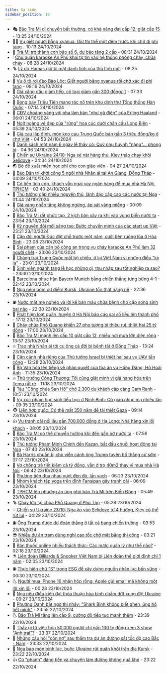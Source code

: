 ```yaml
---
title: Sự kiện
sidebar_position: 16
---
```


<!-- dantri-su-kien:START -->
- 🎭 [Bão Trà Mi di chuyển bất thường, có khả năng đạt cấp 12, giật cấp 15](https://dantri.com.vn/xa-hoi/bao-tra-mi-di-chuyen-bat-thuong-co-kha-nang-dat-cap-12-giat-cap-15-20241024201733110.htm) - 13:25 24/10/2024
- 👨‍🏫 [Vụ giết người bằng xyanua: Giữ thi thể một đêm trước khi chở đi phi tang](https://dantri.com.vn/phap-luat/vu-giet-nguoi-bang-xyanua-giu-thi-the-mot-dem-truoc-khi-cho-di-phi-tang-20241024165031568.htm) - 10:13 24/10/2024
- 🌮 [Trà Mi trở thành cơn bão số 6, dự báo tăng 2 cấp](https://dantri.com.vn/xa-hoi/tra-mi-tro-thanh-con-bao-so-6-du-bao-tang-2-cap-20241024151731213.htm) - 08:31 24/10/2024
- 🕯 [Chủ quán karaoke An Phú khai tự tin vào hệ thống phòng cháy, chữa cháy](https://dantri.com.vn/phap-luat/chu-quan-karaoke-an-phu-khai-tu-tin-vao-he-thong-phong-chay-chua-chay-20241024151320083.htm) - 08:28 24/10/2024
- 🪜 [Lý do Hamas giữ bí mật danh tính của thủ lĩnh mới](https://dantri.com.vn/the-gioi/ly-do-hamas-giu-bi-mat-danh-tinh-cua-thu-linh-moi-20241024150920150.htm) - 08:25 24/10/2024
- 🐘 [Vụ ô tô rơi đèo Bảo Lộc: Giết người bằng xyanua rồi chở xác đi phi tang](https://dantri.com.vn/phap-luat/vu-o-to-roi-deo-bao-loc-giet-nguoi-bang-xyanua-roi-cho-xac-di-phi-tang-20241024145125323.htm) - 08:16 24/10/2024
- 🤔 [Giá xăng dầu giảm tiếp, có loại giảm gần 300 đồng/lít](https://dantri.com.vn/kinh-doanh/gia-xang-dau-giam-tiep-co-loai-giam-gan-300-donglit-20241024141712848.htm) - 07:33 24/10/2024
- 🧠 [Bóng bay Triều Tiên mang rác nổ trên khu dinh thự Tổng thống Hàn Quốc](https://dantri.com.vn/the-gioi/bong-bay-trieu-tien-mang-rac-no-tren-khu-dinh-thu-tong-thong-han-quoc-20241024141217883.htm) - 07:14 24/10/2024
- 📝 [CĐV choáng váng với pha làm bàn &quot;như gã điên&quot; của Erling Haaland](https://dantri.com.vn/the-thao/cdv-choang-vang-voi-pha-lam-ban-nhu-ga-dien-cua-erling-haaland-20241024123008519.htm) - 06:01 24/10/2024
- 🦏 [Ngỡ ngàng vẻ đẹp của &quot;rừng&quot; hoa cúc dưới chân cầu Long Biên](https://dantri.com.vn/du-lich/ngo-ngang-ve-dep-cua-rung-hoa-cuc-duoi-chan-cau-long-bien-20241024090105376.htm) - 05:39 24/10/2024
- 🥰 [Giá cau lập đỉnh, món kẹo cau Trung Quốc bán gần 3 triệu đồng/kg ở chợ Việt](https://dantri.com.vn/doi-song/gia-cau-lap-dinh-mon-keo-cau-trung-quoc-ban-gan-3-trieu-dongkg-o-cho-viet-20241024112107444.htm) - 04:53 24/10/2024
- 🤗 [Danh sách một năm 6 ngày lễ thầy cô: Quỹ phụ huynh &quot;nặng&quot;... phong bì](https://dantri.com.vn/giao-duc/danh-sach-mot-nam-6-ngay-le-thay-co-quy-phu-huynh-nang-phong-bi-20241024110628751.htm) - 04:36 24/10/2024
- 🌈 [Chiến sự Ukraine 24/10: Nga xé nát hàng thủ, Kiev tháo chạy khỏi Selidove](https://dantri.com.vn/the-gioi/chien-su-ukraine-2410-nga-xe-nat-hang-thu-kiev-thao-chay-khoi-selidove-20241024113629548.htm) - 04:34 24/10/2024
- 🌏 [Bỏ đề xuất miễn học phí cho con giáo viên](https://dantri.com.vn/xa-hoi/bo-de-xuat-mien-hoc-phi-cho-con-giao-vien-20241024111536770.htm) - 04:27 24/10/2024
- 💄 [Báo Dân trí khởi công 5 ngôi nhà Nhân ái tại An Giang, Đồng Tháp](https://dantri.com.vn/tam-long-nhan-ai/bao-dan-tri-khoi-cong-5-ngoi-nha-nhan-ai-tai-an-giang-dong-thap-20241024083044645.htm) - 04:09 24/10/2024
- 👺 [Có tiền tích cóp, khách vẫn ngại vay ngân hàng để mua nhà Hà Nội, TPHCM](https://dantri.com.vn/kinh-doanh/co-tien-tich-cop-khach-van-ngai-vay-ngan-hang-de-mua-nha-ha-noi-tphcm-20241023085716466.htm) - 02:40 24/10/2024
- 👹 [Thủ tướng gặp nhiều nguyên thủ, lãnh đạo cấp cao các nước tại Nga](https://dantri.com.vn/xa-hoi/thu-tuong-gap-nhieu-nguyen-thu-lanh-dao-cap-cao-cac-nuoc-tai-nga-20241024033315158.htm) - 01:44 24/10/2024
- 🌊 [Giá vàng nhẫn tăng không ngừng, áp sát vàng miếng](https://dantri.com.vn/kinh-doanh/gia-vang-nhan-tang-khong-ngung-ap-sat-vang-mieng-20241023214347310.htm) - 00:09 24/10/2024
- 🤠 [Bão Trà Mi rất phức tạp, 2 kịch bản xảy ra khi vào vùng biển nước ta](https://dantri.com.vn/xa-hoi/bao-tra-mi-rat-phuc-tap-2-kich-ban-xay-ra-khi-vao-vung-bien-nuoc-ta-20241024064407553.htm) - 23:54 23/10/2024
- 🎊 [Kỷ nguyên đổi mới sáng tạo: Bước chuyển mình của các start up Việt](https://dantri.com.vn/kinh-doanh/ky-nguyen-doi-moi-sang-tao-buoc-chuyen-minh-cua-cac-start-up-viet-20241023191634137.htm) - 23:21 23/10/2024
- 🐘 [Cặp đôi người Đức đặt chỗ trước một năm, cưới bên ruộng lúa ở Hòa Bình](https://dantri.com.vn/doi-song/cap-doi-nguoi-duc-dat-cho-truoc-mot-nam-cuoi-ben-ruong-lua-o-hoa-binh-20241023101018357.htm) - 23:08 23/10/2024
- 💂 [Sai phạm của cán bộ công an trong vụ cháy karaoke An Phú làm 32 người chết](https://dantri.com.vn/phap-luat/sai-pham-cua-can-bo-cong-an-trong-vu-chay-karaoke-an-phu-lam-32-nguoi-chet-20241023202816375.htm) - 23:06 23/10/2024
- 👹 [Chàng trai Trung Quốc mất hộ chiếu, ở lại Việt Nam vì những điều &quot;kỳ lạ&quot;](https://dantri.com.vn/du-lich/chang-trai-trung-quoc-mat-ho-chieu-o-lai-viet-nam-vi-nhung-dieu-ky-la-20241021171626152.htm) - 23:01 23/10/2024
- 🦒 [Sinh viên ngành tang lễ học những gì, thu nhập sau tốt nghiệp ra sao?](https://dantri.com.vn/giao-duc/sinh-vien-nganh-tang-le-hoc-nhung-gi-thu-nhap-sau-tot-nghiep-ra-sao-20241023103919541.htm) - 23:00 23/10/2024
- 🗽 [Barcelona phục hận Bayern Munich bằng chiến thắng tưng bừng 4-1](https://dantri.com.vn/the-thao/barcelona-phuc-han-bayern-munich-bang-chien-thang-tung-bung-4-1-20241024054130484.htm) - 22:42 23/10/2024
- 💄 [Nga ném bom cứ điểm Kursk, Ukraine tổn thất nặng nề](https://dantri.com.vn/the-gioi/nga-nem-bom-cu-diem-kursk-ukraine-ton-that-nang-ne-20241024011020888.htm) - 22:36 23/10/2024
- ⛽️ [Nước mắt mẹ nghèo và lời kể bán máu chữa bệnh cho cặp song sinh bại não](https://dantri.com.vn/tam-long-nhan-ai/nuoc-mat-me-ngheo-va-loi-ke-ban-mau-chua-benh-cho-cap-song-sinh-bai-nao-20241021182534105.htm) - 22:30 23/10/2024
- 🥷 [Phát hiện loạt quận, huyện ở Hà Nội báo cáo sai số liệu lên thành phố](https://dantri.com.vn/xa-hoi/phat-hien-loat-quan-huyen-o-ha-noi-bao-cao-sai-so-lieu-len-thanh-pho-20241024000503699.htm) - 17:12 23/10/2024
- 🤖 [Cháy chùa Phổ Quang khiến 27 pho tượng bị thiêu rụi, thiệt hại 25 tỷ đồng](https://dantri.com.vn/xa-hoi/chay-chua-pho-quang-khien-27-pho-tuong-bi-thieu-rui-thiet-hai-25-ty-dong-20241023232253676.htm) - 17:00 23/10/2024
- 🌊 [Bão Trà Mi mạnh lên cấp 10 giật cấp 12, nhiều nơi mưa lớn diện rộng](https://dantri.com.vn/xa-hoi/bao-tra-mi-manh-len-cap-10-giat-cap-12-nhieu-noi-mua-lon-dien-rong-20241023205114793.htm) - 13:57 23/10/2024
- 🔥 [Trao nhà Nhân ái tới cụ ông cả đời bị bệnh tật ở Đồng Tháp](https://dantri.com.vn/tam-long-nhan-ai/trao-nha-nhan-ai-toi-cu-ong-ca-doi-bi-benh-tat-o-dong-thap-20241022230040323.htm) - 13:24 23/10/2024
- 🦏 [Cận cảnh nhà riêng của Thủ tướng Israel bị thiệt hại sau vụ UAV tấn công](https://dantri.com.vn/the-gioi/can-canh-nha-rieng-cua-thu-tuong-israel-bi-thiet-hai-sau-vu-uav-tan-cong-20241023160419694.htm) - 12:28 23/10/2024
- 🐘 [Bộ Văn hóa lên tiếng về phán quyết của tòa án vụ Hồng Đăng, Hồ Hoài Anh](https://dantri.com.vn/giai-tri/bo-van-hoa-len-tieng-ve-phan-quyet-cua-toa-an-vu-hong-dang-ho-hoai-anh-20241023180124897.htm) - 11:35 23/10/2024
- 🔥 [Thứ trưởng Công Thương: Tôi cũng giật mình vì giá hàng hóa trên Temu rất rẻ](https://dantri.com.vn/kinh-doanh/thu-truong-cong-thuong-toi-cung-giat-minh-vi-gia-hang-hoa-tren-temu-rat-re-20241023173456300.htm) - 11:18 23/10/2024
- 💼 [Tàu &quot;Công chúa San Hô&quot; chở 2.300 du khách cập cảng Cam Ranh](https://dantri.com.vn/du-lich/tau-cong-chua-san-ho-cho-2300-du-khach-cap-cang-cam-ranh-20241023173653977.htm) - 10:51 23/10/2024
- 🚀 [Vụ xúc phạm học sinh tiểu học ở Ninh Bình: Cô giáo nhục mạ nhiều lần](https://dantri.com.vn/giao-duc/vu-xuc-pham-hoc-sinh-tieu-hoc-o-ninh-binh-co-giao-nhuc-ma-nhieu-lan-20241023124814715.htm) - 09:35 23/10/2024
- 🐵 [Liên hợp quốc: Có thể mất 350 năm để tái thiết Gaza](https://dantri.com.vn/the-gioi/lien-hop-quoc-co-the-mat-350-nam-de-tai-thiet-gaza-20241023160821362.htm) - 09:14 23/10/2024
- 👍 [Vụ tranh cãi nồi lẩu gần 700.000 đồng ở Hạ Long: Nhà hàng xin lỗi khách](https://dantri.com.vn/du-lich/vu-tranh-cai-noi-lau-gan-700000-dong-o-ha-long-nha-hang-xin-loi-khach-20241023135812422.htm) - 08:05 23/10/2024
- 🚦 [Bão Trà Mi có thể chuyển hướng khi đến gần bờ nước ta](https://dantri.com.vn/xa-hoi/bao-tra-mi-co-the-chuyen-huong-khi-den-gan-bo-nuoc-ta-20241023145132518.htm) - 07:56 23/10/2024
- 🥸 [Thủ tướng Phạm Minh Chính đến Kazan, bắt đầu chuỗi hoạt động tại Nga](https://dantri.com.vn/xa-hoi/thu-tuong-pham-minh-chinh-den-kazan-bat-dau-chuoi-hoat-dong-tai-nga-20241023050310976.htm) - 07:40 23/10/2024
- 🥷 [Bà Harris chuẩn bị cho viễn cảnh ông Trump tuyên bố thắng cử sớm](https://dantri.com.vn/the-gioi/ba-harris-chuan-bi-cho-vien-canh-ong-trump-tuyen-bo-thang-cu-som-20241023141036597.htm) - 07:17 23/10/2024
- 🤡 [Vợ chồng trẻ tiết kiệm cả tỷ đồng, vẫn ở trọ 40m2 thay vì mua nhà Hà Nội](https://dantri.com.vn/doi-song/vo-chong-tre-tiet-kiem-ca-ty-dong-van-o-tro-40m2-thay-vi-mua-nha-ha-noi-20241023120409605.htm) - 06:42 23/10/2024
- 🥳 [Phương tiện đua nhau vượt đèn đỏ, lấn vạch](https://dantri.com.vn/xa-hoi/phuong-tien-dua-nhau-vuot-den-do-lan-vach-20241023115240403.htm) - 06:23 23/10/2024
- 🤩 [Nhóm khách tập yoga trên đỉnh Fansipan gây tranh cãi](https://dantri.com.vn/du-lich/nhom-khach-tap-yoga-tren-dinh-fansipan-gay-tranh-cai-20241023125151611.htm) - 06:09 23/10/2024
- 🎡 [TPHCM lên phương án ứng phó bão Trà Mi trên Biển Đông](https://dantri.com.vn/xa-hoi/tphcm-len-phuong-an-ung-pho-bao-tra-mi-tren-bien-dong-20241023122519471.htm) - 05:49 23/10/2024
- 🪜 [Cháy lớn tại chùa Phổ Quang ở Phú Thọ](https://dantri.com.vn/xa-hoi/chay-lon-tai-chua-pho-quang-o-phu-tho-20241023122015599.htm) - 05:28 23/10/2024
- 💡 [Chiến sự Ukraine 23/10: Nga ập vào Selidove từ 4 hướng, Kiev có thể rút lui](https://dantri.com.vn/the-gioi/chien-su-ukraine-2310-nga-ap-vao-selidove-tu-4-huong-kiev-co-the-rut-lui-20241023110717075.htm) - 04:29 23/10/2024
- ⛽️ [Ông Trump được dự đoán thắng ở tất cả bang chiến trường](https://dantri.com.vn/the-gioi/ong-trump-duoc-du-doan-thang-o-tat-ca-bang-chien-truong-20241023104901811.htm) - 03:53 23/10/2024
- 😎 [Nhiều dự án trạm dừng nghỉ cao tốc chờ mặt bằng thi công](https://dantri.com.vn/xa-hoi/nhieu-du-an-tram-dung-nghi-cao-toc-cho-mat-bang-thi-cong-20241023100224515.htm) - 03:21 23/10/2024
- 🗽 [Bán thuốc online nhiều thách thức: Các nước quản lý như thế nào?](https://dantri.com.vn/suc-khoe/ban-thuoc-online-nhieu-thach-thuc-cac-nuoc-quan-ly-nhu-the-nao-20241023091244973.htm) - 02:18 23/10/2024
- ⚗️ [Liên đoàn Billiards &amp; Snooker Việt Nam bị Liên đoàn thế giới đình chỉ 1 năm](https://dantri.com.vn/the-thao/lien-doan-billiards-snooker-viet-nam-bi-lien-doan-the-gioi-dinh-chi-1-nam-20241023083604286.htm) - 02:05 23/10/2024
- ⛽️ [Thực hiện chữ &quot;S&quot; trong ESG để xây dựng nguồn nhân lực bền vững](https://dantri.com.vn/lao-dong-viec-lam/thuc-hien-chu-s-trong-esg-de-xay-dung-nguon-nhan-luc-ben-vung-20241021105601887.htm) - 00:30 23/10/2024
- 🌜 [Người mua iPhone 16 nhận hộp rỗng: Apple gửi email mà không một lời xin lỗi](https://dantri.com.vn/suc-manh-so/nguoi-mua-iphone-16-nhan-hop-rong-apple-gui-email-ma-khong-mot-loi-xin-loi-20241023004817282.htm) - 00:28 23/10/2024
- 🦩 [Nga nêu điều kiện đạt thỏa thuận hòa bình chấm dứt xung đột Ukraine](https://dantri.com.vn/the-gioi/nga-neu-dieu-kien-dat-thoa-thuan-hoa-binh-cham-dut-xung-dot-ukraine-20241023071250442.htm) - 00:27 23/10/2024
- 🦒 [Phương Oanh bất ngờ thi nhảy: &quot;Shark Bình không biết ghen, ủng hộ hết mình&quot;](https://dantri.com.vn/giai-tri/phuong-oanh-bat-ngo-thi-nhay-shark-binh-khong-biet-ghen-ung-ho-het-minh-20241022191327275.htm) - 23:55 22/10/2024
- 🌜 [Bão Trà Mi tăng lên cấp 9, cường độ tiếp tục mạnh thêm](https://dantri.com.vn/xa-hoi/bao-tra-mi-tang-len-cap-9-cuong-do-tiep-tuc-manh-them-20241023062503838.htm) - 23:39 22/10/2024
- 🐎 [Thấy gì từ việc hơn 50.000 người chi gần 100 tỷ đồng xem 3 show &quot;Anh trai&quot;?](https://dantri.com.vn/giai-tri/thay-gi-tu-viec-hon-50000-nguoi-chi-gan-100-ty-dong-xem-3-show-anh-trai-20241022102151250.htm) - 23:37 22/10/2024
- 🌋 [Những câu hỏi &quot;còn nợ&quot; sau thẩm tra dự án đường sắt tốc độ cao Bắc - Nam](https://dantri.com.vn/xa-hoi/nhung-cau-hoi-con-no-sau-tham-tra-du-an-duong-sat-toc-do-cao-bac-nam-20241022233843798.htm) - 23:33 22/10/2024
- 🧰 [Nga bào mòn binh lực, buộc Ukraine rút quân khỏi trận địa Kursk](https://dantri.com.vn/the-gioi/nga-bao-mon-binh-luc-buoc-ukraine-rut-quan-khoi-tran-dia-kursk-20241023061348536.htm) - 23:22 22/10/2024
- 👍 [Cú &quot;phanh&quot; đáng tiền và chuyện làm đường không quá khó](https://dantri.com.vn/xa-hoi/cu-phanh-dang-tien-va-chuyen-lam-duong-khong-qua-kho-20241022220906465.htm) - 23:22 22/10/2024<!-- dantri-su-kien:END -->
